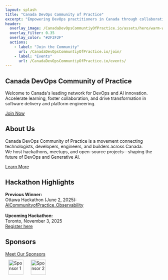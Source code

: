 ```yaml
---
layout: splash
title: "Canada DevOps Community of Practice"
excerpt: "Empowering DevOps practitioners in Canada through collaboration and innovation."
header:
  overlay_image: /CanadaDevOpsCommuntiyOfPractice.io/assets/hero/warm-waves-hero.svg
  overlay_filter: 0.35
  overlay_color: "#2F2F2F"
  actions:
    - label: "Join the Community"
      url: /CanadaDevOpsCommuntiyOfPractice.io/join/
    - label: "Events"
      url: /CanadaDevOpsCommuntiyOfPractice.io/events/
---
```



<!-- MAIN CONTENT BELOW NAVIGATION -->
<section class="hero">
  <h1>Canada DevOps Community of Practice</h1>
  <p>
    Welcome to Canada's leading network for DevOps and AI innovation.<br>
    Accelerate learning, foster collaboration, and drive transformation in software delivery and platform engineering.
  </p>
  <a href="/join/" class="nav-cta">Join Now</a>
</section>

<section class="main-sections">
  <div class="section-block">
    <h2>About Us</h2>
    <p>
      Canada DevOps Community of Practice is a movement connecting technologists, developers, engineers, and builders across Canada.<br>
      We host hackathons, meetups, and open-source projects—shaping the future of DevOps and Generative AI.
    </p>
    <a href="/about/" class="section-link">Learn More</a>
  </div>
  <div class="section-block">
    <h2>Hackathon Highlights</h2>
    <p>
      <strong>Previous Winner:</strong><br>
      Ottawa Hackathon (June 2, 2025):<br>
      <a href="https://github.com/CanadaDevOpsCommunity2025/AICommunityofPractice_Observability">AICommunityofPractice_Observability</a>
      <br><br>
      <strong>Upcoming Hackathon:</strong><br>
      Toronto, November 3, 2025<br>
      <a href="https://lnkd.in/gTC24_5P">Register here</a>
    </p>
  </div>
  <div class="section-block">
    <h2>Sponsors</h2>
    <a href="/sponsors/" class="section-link">Meet Our Sponsors</a>
    <div style="margin-top:10px;">
      <img src="/assets/sponsor1.png" alt="Sponsor 1" style="height:48px; margin:0 10px;">
      <img src="/assets/sponsor2.png" alt="Sponsor 2" style="height:48px; margin:0 10px;">
    </div>
  </div>
</section>
